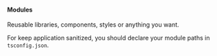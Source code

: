 #### Modules

Reusable libraries, components, styles or anything you want.

For keep application sanitized, you should declare your module paths in
`tsconfig.json`.
